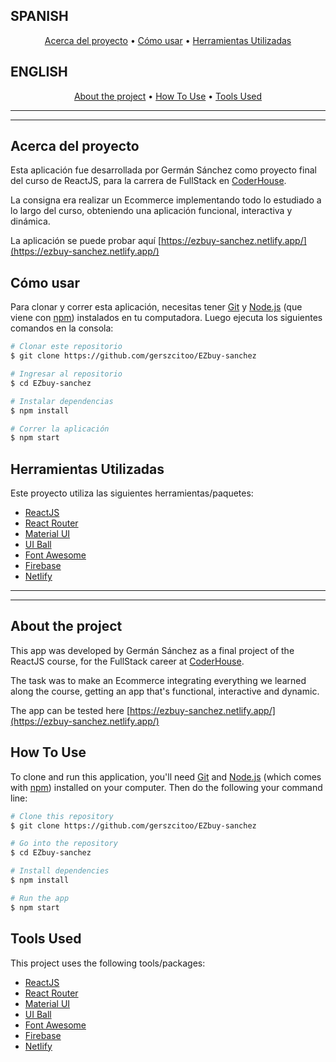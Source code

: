 ## SPANISH

<p align="center">
  <a href="#acerca-del-proyecto">Acerca del proyecto</a> •
  <a href="#cómo-usar">Cómo usar</a> •
  <a href="#herramientas-utilizadas">Herramientas Utilizadas</a>
</p>

## ENGLISH

<p align="center">
  <a href="#about-the-project">About the project</a> •
  <a href="#how-to-use">How To Use</a> •
  <a href="#tools-used">Tools Used</a>
</p>

---

---

## Acerca del proyecto

Esta aplicación fue desarrollada por Germán Sánchez como proyecto final del curso de ReactJS, para la carrera de FullStack en [CoderHouse](https://www.coderhouse.com/).

La consigna era realizar un Ecommerce implementando todo lo estudiado a lo largo del curso, obteniendo una aplicación funcional, interactiva y dinámica.

La aplicación se puede probar aquí [https://ezbuy-sanchez.netlify.app/](https://ezbuy-sanchez.netlify.app/)

## Cómo usar

Para clonar y correr esta aplicación, necesitas tener [Git](https://git-scm.com) y [Node.js](https://nodejs.org/en/download/) (que viene con [npm](http://npmjs.com)) instalados en tu computadora. Luego ejecuta los siguientes comandos en la consola:

```bash
# Clonar este repositorio
$ git clone https://github.com/gerszcitoo/EZbuy-sanchez

# Ingresar al repositorio
$ cd EZbuy-sanchez

# Instalar dependencias
$ npm install

# Correr la aplicación
$ npm start
```

## Herramientas Utilizadas

Este proyecto utiliza las siguientes herramientas/paquetes:

- [ReactJS](https://reactjs.org/)
- [React Router](https://reactrouter.com/en/main)
- [Material UI](https://mui.com/)
- [UI Ball](https://uiball.com/loaders/)
- [Font Awesome](https://fontawesome.com/)
- [Firebase](https://firebase.google.com/)
- [Netlify](https://www.netlify.com/)

---

---

## About the project

This app was developed by Germán Sánchez as a final project of the ReactJS course, for the FullStack career at [CoderHouse](https://www.coderhouse.com/).

The task was to make an Ecommerce integrating everything we learned along the course, getting an app that's functional, interactive and dynamic.

The app can be tested here [https://ezbuy-sanchez.netlify.app/](https://ezbuy-sanchez.netlify.app/)

## How To Use

To clone and run this application, you'll need [Git](https://git-scm.com) and [Node.js](https://nodejs.org/en/download/) (which comes with [npm](http://npmjs.com)) installed on your computer. Then do the following your command line:

```bash
# Clone this repository
$ git clone https://github.com/gerszcitoo/EZbuy-sanchez

# Go into the repository
$ cd EZbuy-sanchez

# Install dependencies
$ npm install

# Run the app
$ npm start
```

## Tools Used

This project uses the following tools/packages:

- [ReactJS](https://reactjs.org/)
- [React Router](https://reactrouter.com/en/main)
- [Material UI](https://mui.com/)
- [UI Ball](https://uiball.com/loaders/)
- [Font Awesome](https://fontawesome.com/)
- [Firebase](https://firebase.google.com/)
- [Netlify](https://www.netlify.com/)
